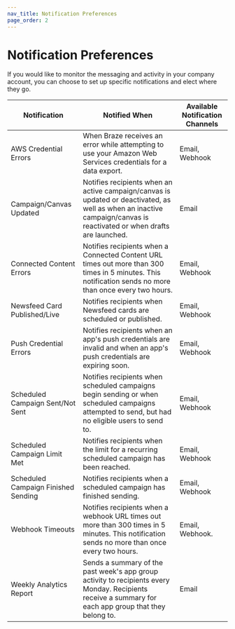 ```yaml
---
nav_title: Notification Preferences
page_order: 2
---
```


# Notification Preferences

If you would like to monitor the messaging and activity in your company account, you can choose to set up specific notifications and elect where they go.

| Notification | Notified When | Available Notification Channels |
|---|---|---|
| AWS Credential Errors | When Braze receives an error while attempting to use your Amazon Web Services credentials for a data export. | Email, Webhook |
|Campaign/Canvas Updated | Notifies recipients when an active campaign/canvas is updated or deactivated, as well as when an inactive campaign/canvas is reactivated or when drafts are launched. | Email |
|Connected Content Errors | Notifies recipients when a Connected Content URL times out more than 300 times in 5 minutes. This notification sends no more than once every two hours. | Email, Webhook |
|Newsfeed Card Published/Live | Notifies recipients when Newsfeed cards are scheduled or published. | Email, Webhook |
|Push Credential Errors |  Notifies recipients when an app's push credentials are invalid and when an app's push credentials are expiring soon. | Email, Webhook |
|Scheduled Campaign Sent/Not Sent | Notifies recipients when scheduled campaigns begin sending or when scheduled campaigns attempted to send, but had no eligible users to send to. | Email, Webhook |
|Scheduled Campaign Limit Met  | Notifies recipients when the limit for a recurring scheduled campaign has been reached. | Email, Webhook |
|Scheduled Campaign Finished Sending | Notifies recipients when a scheduled campaign has finished sending. | Email, Webhook |
|Webhook Timeouts | Notifies recipients when a webhook URL times out more than 300 times in 5 minutes. This notification sends no more than once every two hours. | Email, Webhook. |
|Weekly Analytics Report  | Sends a summary of the past week's app group activity to recipients every Monday. Recipients receive a summary for each app group that they belong to. | Email |
